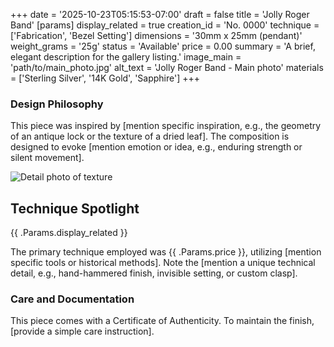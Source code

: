 +++
date = '2025-10-23T05:15:53-07:00'
draft = false
title = 'Jolly Roger Band'
[params]
  display_related = true
  creation_id = 'No. 0000'
  technique = ['Fabrication', 'Bezel Setting']
  dimensions = '30mm x 25mm (pendant)'
  weight_grams = '25g'
  status = 'Available'
  price = 0.00
summary = 'A brief, elegant description for the gallery listing.'
image_main = 'path/to/main_photo.jpg'
alt_text = 'Jolly Roger Band - Main photo'
materials = ['Sterling Silver', '14K Gold', 'Sapphire']
+++

### Design Philosophy

This piece was inspired by [mention specific inspiration, e.g., the geometry of an antique lock or the texture of a dried leaf]. The composition is designed to evoke [mention emotion or idea, e.g., enduring strength or silent movement].

![Detail photo of texture](//via.placeholder.com/640x480?text=DETAIL+SHOT)

## Technique Spotlight

{{ .Params.display_related }}

The primary technique employed was {{ .Params.price }}, utilizing [mention specific tools or historical methods]. Note the [mention a unique technical detail, e.g., hand-hammered finish, invisible setting, or custom clasp].

### Care and Documentation

This piece comes with a Certificate of Authenticity. To maintain the finish, [provide a simple care instruction].